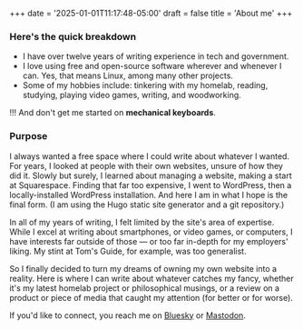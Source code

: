+++
date = '2025-01-01T11:17:48-05:00'
draft = false
title = 'About me'
+++

### Here's the quick breakdown

* I have over twelve years of writing experience in tech and government.
* I love using free and open-source software wherever and whenever I can. Yes, that means Linux, among many other projects.
* Some of my hobbies include: tinkering with my homelab, reading, studying, playing video games, writing, and woodworking.

!!! And don't get me started on **mechanical keyboards**.

### Purpose

I always wanted a free space where I could write about whatever I wanted. For years, I looked at people with their own websites, unsure of how they did it. Slowly but surely, I learned about managing a website, making a start at Squarespace. Finding that far too expensive, I went to WordPress, then a locally-installed WordPress installation. And here I am in what I hope is the final form. (I am using the Hugo static site generator and a git repository.)

In all of my years of writing, I felt limited by the site's area of expertise. While I excel at writing about smartphones, or video games, or computers, I have interests far outside of those — or too far in-depth for my employers' liking. My stint at Tom's Guide, for example, was too generalist.

So I finally decided to turn my dreams of owning my own website into a reality. Here is where I can write about whatever catches my fancy, whether it's my latest homelab project or philosophical musings, or a review on a product or piece of media that caught my attention (for better or for worse).

If you'd like to connect, you reach me on [Bluesky](https://bsky.app/profile/jccpalmer.bsky.social) or [Mastodon](https://toot.community/@jccpalmer).
